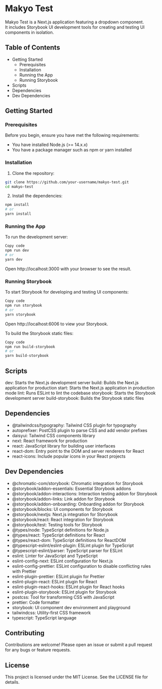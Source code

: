 # Makyo Test

Makyo Test is a Next.js application featuring a dropdown component.\
It includes Storybook UI development tools for creating and testing UI components in isolation.

## Table of Contents
- Getting Started
  - Prerequisites
  - Installation
  - Running the App
  - Running Storybook
- Scripts
- Dependencies
- Dev Dependencies


## Getting Started
### Prerequisites
Before you begin, ensure you have met the following requirements:
- You have installed Node.js (>= 14.x.x)
- You have a package manager such as npm or yarn installed

### Installation
1. Clone the repository:
```bash
git clone https://github.com/your-username/makyo-test.git
cd makyo-test
```

2. Install the dependencies:
```bash
npm install
# or
yarn install
```

### Running the App
To run the development server:
```bash
Copy code
npm run dev
# or
yarn dev
```
Open http://localhost:3000 with your browser to see the result.

### Running Storybook
To start Storybook for developing and testing UI components:
```bash
Copy code
npm run storybook
# or
yarn storybook
```
Open http://localhost:6006 to view your Storybook.

To build the Storybook static files:
```bash
Copy code
npm run build-storybook
# or
yarn build-storybook
```

## Scripts
dev: Starts the Next.js development server
build: Builds the Next.js application for production
start: Starts the Next.js application in production mode
lint: Runs ESLint to lint the codebase
storybook: Starts the Storybook development server
build-storybook: Builds the Storybook static files

## Dependencies
- @tailwindcss/typography: Tailwind CSS plugin for typography
- autoprefixer: PostCSS plugin to parse CSS and add vendor prefixes
- daisyui: Tailwind CSS components library
- next: React framework for production
- react: JavaScript library for building user interfaces
- react-dom: Entry point to the DOM and server renderers for React
- react-icons: Include popular icons in your React projects

## Dev Dependencies
- @chromatic-com/storybook: Chromatic integration for Storybook
- @storybook/addon-essentials: Essential Storybook addons
- @storybook/addon-interactions: Interaction testing addon for Storybook
- @storybook/addon-links: Link addon for Storybook
- @storybook/addon-onboarding: Onboarding addon for Storybook
- @storybook/blocks: UI components for Storybook
- @storybook/nextjs: Next.js integration for Storybook
- @storybook/react: React integration for Storybook
- @storybook/test: Testing tools for Storybook
- @types/node: TypeScript definitions for Node.js
- @types/react: TypeScript definitions for React
- @types/react-dom: TypeScript definitions for ReactDOM
- @typescript-eslint/eslint-plugin: ESLint plugin for TypeScript
- @typescript-eslint/parser: TypeScript parser for ESLint
- eslint: Linter for JavaScript and TypeScript
- eslint-config-next: ESLint configuration for Next.js
- eslint-config-prettier: ESLint configuration to disable conflicting rules with Prettier
- eslint-plugin-prettier: ESLint plugin for Prettier
- eslint-plugin-react: ESLint plugin for React
- eslint-plugin-react-hooks: ESLint plugin for React hooks
- eslint-plugin-storybook: ESLint plugin for Storybook
- postcss: Tool for transforming CSS with JavaScript
- prettier: Code formatter
- storybook: UI component dev environment and playground
- tailwindcss: Utility-first CSS framework
- typescript: TypeScript language

## Contributing
Contributions are welcome! Please open an issue or submit a pull request for any bugs or feature requests.

## License
This project is licensed under the MIT License. See the LICENSE file for details.


